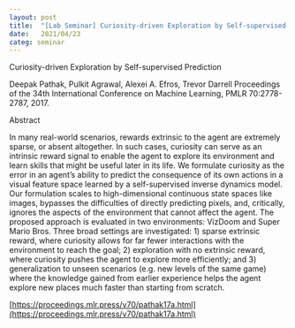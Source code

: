 ```yaml
---
layout: post
title:  "[Lab Seminar] Curiosity-driven Exploration by Self-supervised Prediction"
date:   2021/04/23
categ: seminar
---
```






Curiosity-driven Exploration by Self-supervised Prediction

Deepak Pathak, Pulkit Agrawal, Alexei A. Efros, Trevor Darrell Proceedings of the 34th International Conference on Machine Learning, PMLR 70:2778-2787, 2017.

Abstract

In many real-world scenarios, rewards extrinsic to the agent are extremely sparse, or absent altogether. In such cases, curiosity can serve as an intrinsic reward signal to enable the agent to explore its environment and learn skills that might be useful later in its life. We formulate curiosity as the error in an agent’s ability to predict the consequence of its own actions in a visual feature space learned by a self-supervised inverse dynamics model. Our formulation scales to high-dimensional continuous state spaces like images, bypasses the difficulties of directly predicting pixels, and, critically, ignores the aspects of the environment that cannot affect the agent. The proposed approach is evaluated in two environments: VizDoom and Super Mario Bros. Three broad settings are investigated: 1) sparse extrinsic reward, where curiosity allows for far fewer interactions with the environment to reach the goal; 2) exploration with no extrinsic reward, where curiosity pushes the agent to explore more efficiently; and 3) generalization to unseen scenarios (e.g. new levels of the same game) where the knowledge gained from earlier experience helps the agent explore new places much faster than starting from scratch.



[https://proceedings.mlr.press/v70/pathak17a.html](https://proceedings.mlr.press/v70/pathak17a.html)



 

